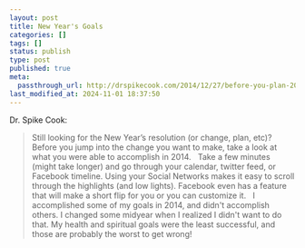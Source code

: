 ```yaml
---
layout: post
title: New Year's Goals
categories: []
tags: []
status: publish
type: post
published: true
meta:
  passthrough_url: http://drspikecook.com/2014/12/27/before-you-plan-2015-reflect-on-2014-361365/
last_modified_at: 2024-11-01 18:37:50
---
```


Dr. Spike Cook:


>Still looking for the New Year’s resolution (or change, plan, etc)? Before you jump into the change you want to make, take a look at what you were able to accomplish in 2014.
   
  Take a few minutes (might take longer) and go through your calendar, twitter feed, or Facebook timeline. Using your Social Networks makes it easy to scroll through the highlights (and low lights). Facebook even has a feature that will make a short flip for you or you can customize it.
   
  I accomplished some of my goals in 2014, and didn't accomplish others. I changed some midyear when I realized I didn't want to do that. My health and spiritual goals were the least successful, and those are probably the worst to get wrong!
